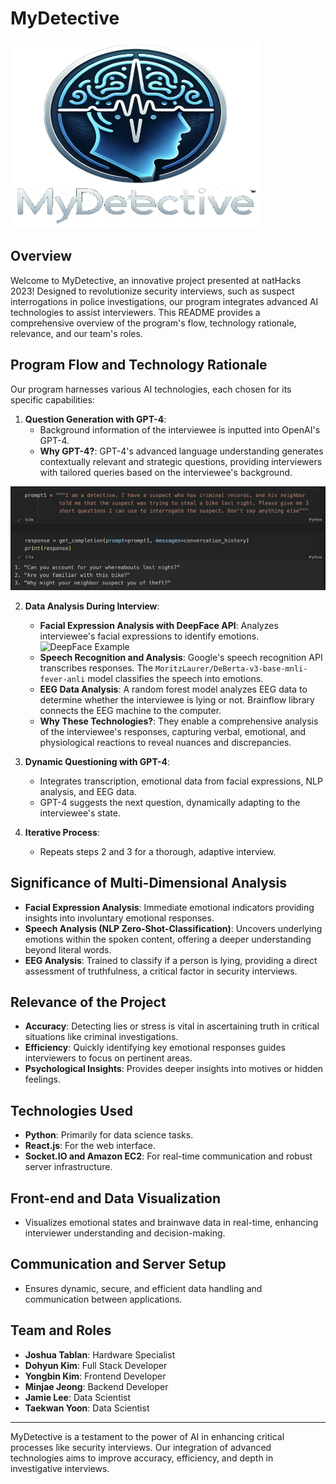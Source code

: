# MyDetective

<img src=./README_img/MyDetectiveLogo.png width="400" height="300">

## Overview
Welcome to MyDetective, an innovative project presented at natHacks 2023! Designed to revolutionize security interviews, such as suspect interrogations in police investigations, our program integrates advanced AI technologies to assist interviewers. This README provides a comprehensive overview of the program's flow, technology rationale, relevance, and our team's roles.

## Program Flow and Technology Rationale
Our program harnesses various AI technologies, each chosen for its specific capabilities:

1. **Question Generation with GPT-4**:
   - Background information of the interviewee is inputted into OpenAI's GPT-4.
   - **Why GPT-4?**: GPT-4's advanced language understanding generates contextually relevant and strategic questions, providing interviewers with tailored queries based on the interviewee's background.

![gpt_example](./README_img/gpt_example.png)

2. **Data Analysis During Interview**:
   - **Facial Expression Analysis with DeepFace API**: Analyzes interviewee's facial expressions to identify emotions.
![DeepFace Example](https://raw.githubusercontent.com/serengil/deepface/master/icon/stock-2.jpg "DeepFace Example")
   - **Speech Recognition and Analysis**: Google's speech recognition API transcribes responses. The `MoritzLaurer/DeBerta-v3-base-mnli-fever-anli` model classifies the speech into emotions.
   - **EEG Data Analysis**: A random forest model analyzes EEG data to determine whether the interviewee is lying or not. Brainflow library connects the EEG machine to the computer.
   - **Why These Technologies?**: They enable a comprehensive analysis of the interviewee's responses, capturing verbal, emotional, and physiological reactions to reveal nuances and discrepancies.

3. **Dynamic Questioning with GPT-4**:
   - Integrates transcription, emotional data from facial expressions, NLP analysis, and EEG data.
   - GPT-4 suggests the next question, dynamically adapting to the interviewee's state.

4. **Iterative Process**:
   - Repeats steps 2 and 3 for a thorough, adaptive interview.

## Significance of Multi-Dimensional Analysis
- **Facial Expression Analysis**: Immediate emotional indicators providing insights into involuntary emotional responses.
- **Speech Analysis (NLP Zero-Shot-Classification)**: Uncovers underlying emotions within the spoken content, offering a deeper understanding beyond literal words.
- **EEG Analysis**: Trained to classify if a person is lying, providing a direct assessment of truthfulness, a critical factor in security interviews.

## Relevance of the Project
- **Accuracy**: Detecting lies or stress is vital in ascertaining truth in critical situations like criminal investigations.
- **Efficiency**: Quickly identifying key emotional responses guides interviewers to focus on pertinent areas.
- **Psychological Insights**: Provides deeper insights into motives or hidden feelings.

## Technologies Used
- **Python**: Primarily for data science tasks.
- **React.js**: For the web interface.
- **Socket.IO and Amazon EC2**: For real-time communication and robust server infrastructure.

## Front-end and Data Visualization
- Visualizes emotional states and brainwave data in real-time, enhancing interviewer understanding and decision-making.

## Communication and Server Setup
- Ensures dynamic, secure, and efficient data handling and communication between applications.

## Team and Roles
- **Joshua Tablan**: Hardware Specialist
- **Dohyun Kim**: Full Stack Developer
- **Yongbin Kim**: Frontend Developer
- **Minjae Jeong**: Backend Developer
- **Jamie Lee**: Data Scientist
- **Taekwan Yoon**: Data Scientist

---

MyDetective is a testament to the power of AI in enhancing critical processes like security interviews. Our integration of advanced technologies aims to improve accuracy, efficiency, and depth in investigative interviews.
